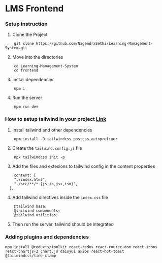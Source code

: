 # LMS Frontend

### Setup instruction

1. Clone the Project
```
    git clone https://github.com/NagendraSethi/Learning-Management-System.git
```

2. Move into the directories
```
    cd Learning-Management-System
    cd frontend
```

3. Install dependencies
```
    npm i
```

4. Run the server
```
    npm run dev
```


### How to setup tailwind in your project [Link](https://tailwindcss.com/docs/guides/vite)

1. Install tailwind and other dependencies
```
    npm install -D tailwindcss postcss autoprefixer
```

2. Create the `tailwind.config.js` file
```
    npx tailwindcss init -p
```

3. Add the files and extesions to tailwind config in the content properties
```
    content: [
    "./index.html",
    "./src/**/*.{js,ts,jsx,tsx}",
  ],
```

4. Add tailwind directives inside the `index.css` file
```
    @tailwind base;
    @tailwind components;
    @tailwind utilities;
```

5. Then run the server, tailwind should be integrated

### Adding plugins and dependencies
```
npm install @reduxjs/toolkit react-redux react-router-dom react-icons react-chartjs-2 chart.js daisyui axios react-hot-toast @tailwindcss/line-clamp
```